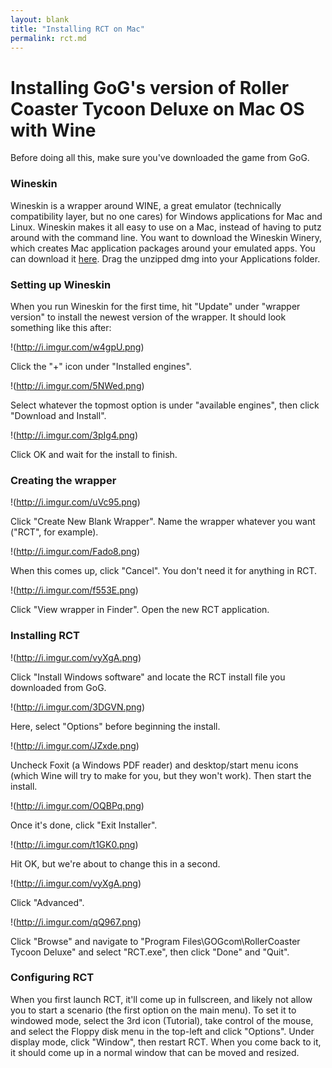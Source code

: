 ```yaml
---
layout: blank
title: "Installing RCT on Mac"
permalink: rct.md
---
```


# Installing GoG's version of Roller Coaster Tycoon Deluxe on Mac OS with Wine

Before doing all this, make sure you've downloaded the game from GoG.

### Wineskin

Wineskin is a wrapper around WINE, a great emulator (technically compatibility layer, but no one cares) for Windows applications for Mac and Linux. Wineskin makes it all easy to use on a Mac, instead of having to putz around with the command line. You want to download the Wineskin Winery, which creates Mac application packages around your emulated apps. You can download it [here](http://sourceforge.net/projects/wineskin/files/Wineskin%20Winery.app.zip/download). Drag the unzipped dmg into your Applications folder.

### Setting up Wineskin

When you run Wineskin for the first time, hit "Update" under "wrapper version" to install the newest version of the wrapper. It should look something like this after:

!(http://i.imgur.com/w4gpU.png)

Click the "+" icon under "Installed engines".

!(http://i.imgur.com/5NWed.png)

Select whatever the topmost option is under "available engines", then click "Download and Install".

!(http://i.imgur.com/3pIg4.png)

Click OK and wait for the install to finish.

### Creating the wrapper

!(http://i.imgur.com/uVc95.png)

Click "Create New Blank Wrapper". Name the wrapper whatever you want ("RCT", for example).

!(http://i.imgur.com/Fado8.png)

When this comes up, click "Cancel". You don't need it for anything in RCT.

!(http://i.imgur.com/f553E.png)

Click "View wrapper in Finder". Open the new RCT application.

### Installing RCT

!(http://i.imgur.com/vyXgA.png)

Click "Install Windows software" and locate the RCT install file you downloaded from GoG.

!(http://i.imgur.com/3DGVN.png)

Here, select "Options" before beginning the install.

!(http://i.imgur.com/JZxde.png)

Uncheck Foxit (a Windows PDF reader) and desktop/start menu icons (which Wine will try to make for you, but they won't work). Then start the install.

!(http://i.imgur.com/OQBPq.png)

Once it's done, click "Exit Installer".

!(http://i.imgur.com/t1GK0.png)

Hit OK, but we're about to change this in a second.

!(http://i.imgur.com/vyXgA.png)

Click "Advanced".

!(http://i.imgur.com/qQ967.png)

Click "Browse" and navigate to "Program Files\GOGcom\RollerCoaster Tycoon Deluxe\" and select "RCT.exe", then click "Done" and "Quit".

### Configuring RCT

When you first launch RCT, it'll come up in fullscreen, and likely not allow you to start a scenario (the first option on the main menu). To set it to windowed mode, select the 3rd icon (Tutorial), take control of the mouse, and select the Floppy disk menu in the top-left and click "Options". Under display mode, click "Window", then restart RCT. When you come back to it, it should come up in a normal window that can be moved and resized.

